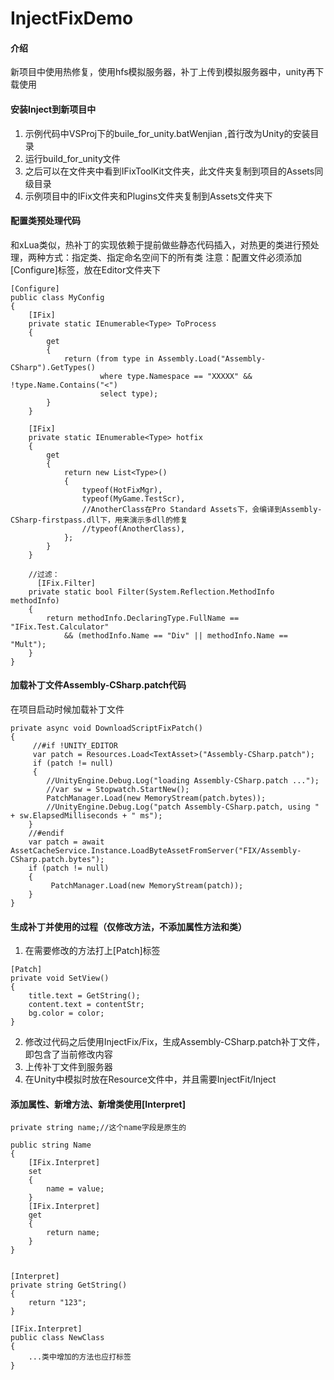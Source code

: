 # InjectFixDemo

#### 介绍
新项目中使用热修复，使用hfs模拟服务器，补丁上传到模拟服务器中，unity再下载使用

#### 安装Inject到新项目中
1. 示例代码中VSProj下的buile_for_unity.batWenjian ,首行改为Unity的安装目录
2. 运行build_for_unity文件
3. 之后可以在文件夹中看到IFixToolKit文件夹，此文件夹复制到项目的Assets同级目录
4. 示例项目中的IFix文件夹和Plugins文件夹复制到Assets文件夹下


#### 配置类预处理代码

和xLua类似，热补丁的实现依赖于提前做些静态代码插入，对热更的类进行预处理，两种方式：指定类、指定命名空间下的所有类
注意：配置文件必须添加[Configure]标签，放在Editor文件夹下

```
[Configure]
public class MyConfig
{
    [IFix]
    private static IEnumerable<Type> ToProcess
    {
        get
        {
            return (from type in Assembly.Load("Assembly-CSharp").GetTypes()
                    where type.Namespace == "XXXXX" && !type.Name.Contains("<")
                    select type);
        }
    }

    [IFix]
    private static IEnumerable<Type> hotfix
    {
        get
        {
            return new List<Type>()
            {
                typeof(HotFixMgr),
                typeof(MyGame.TestScr),
                //AnotherClass在Pro Standard Assets下，会编译到Assembly-CSharp-firstpass.dll下，用来演示多dll的修复
                //typeof(AnotherClass),
            };
        }
    }

    //过滤：
      [IFix.Filter]
    private static bool Filter(System.Reflection.MethodInfo methodInfo)
    {
        return methodInfo.DeclaringType.FullName == "IFix.Test.Calculator"
            && (methodInfo.Name == "Div" || methodInfo.Name == "Mult");
    }
}
```



#### 加载补丁文件Assembly-CSharp.patch代码

在项目启动时候加载补丁文件
```
private async void DownloadScriptFixPatch()
{
     //#if !UNITY_EDITOR
     var patch = Resources.Load<TextAsset>("Assembly-CSharp.patch");
     if (patch != null)
     {
        //UnityEngine.Debug.Log("loading Assembly-CSharp.patch ...");
        //var sw = Stopwatch.StartNew();
        PatchManager.Load(new MemoryStream(patch.bytes));
        //UnityEngine.Debug.Log("patch Assembly-CSharp.patch, using " + sw.ElapsedMilliseconds + " ms");
    }
    //#endif
    var patch = await AssetCacheService.Instance.LoadByteAssetFromServer("FIX/Assembly-CSharp.patch.bytes");
    if (patch != null)
    {
         PatchManager.Load(new MemoryStream(patch));
    }
}
```
#### 生成补丁并使用的过程（仅修改方法，不添加属性方法和类）

1.  在需要修改的方法打上[Patch]标签
```
[Patch]
private void SetView()
{
    title.text = GetString();
    content.text = contentStr;
    bg.color = color;
}
```
2.  修改过代码之后使用InjectFix/Fix，生成Assembly-CSharp.patch补丁文件，即包含了当前修改内容
3.  上传补丁文件到服务器
4.  在Unity中模拟时放在Resource文件中，并且需要InjectFit/Inject


#### 添加属性、新增方法、新增类使用[Interpret]
```
private string name;//这个name字段是原生的

public string Name
{
    [IFix.Interpret]
    set
    {
    	name = value;    
    }
    [IFix.Interpret]
    get
    {
        return name;
    }
}
        
        
[Interpret]
private string GetString()
{
    return "123";
}

[IFix.Interpret]
public class NewClass
{
    ...类中增加的方法也应打标签
}
```